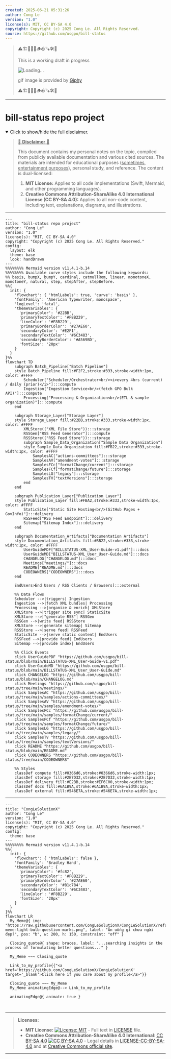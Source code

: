 ```yaml
---
created: 2025-06-21 05:31:26
author: Cong Le
version: "1.0"
license(s): MIT, CC BY-SA 4.0
copyright: Copyright (c) 2025 Cong Le. All Rights Reserved.
source: https://github.com/usgpo/bill-status
---
```



> ⚠️🏗️🚧🦺🧱🪵🪨🪚🛠️👷
> 
> This is a working draft in progress
> 
> ![Loading...](https://media2.giphy.com/media/v1.Y2lkPTc5MGI3NjExNm1ubjFmbGlnNW9jOGphdHd2azA4ZzBpaDd5bDRkODlvNnh1a29xdCZlcD12MV9pbnRlcm5hbF9naWZfYnlfaWQmY3Q9Zw/g5RsOpLxcPEpa/giphy.gif)
>
> gif image is provided by [Giphy](https://giphy.com)
> 
> ⚠️🏗️🚧🦺🧱🪵🪨🪚🛠️👷


----




# bill-status repo project
<details open>
<summary>Click to show/hide the full disclaimer.</summary>
   
> <ins>📢 **Disclaimer** 🚨</ins>
>
> This document contains my personal notes on the topic,
> compiled from publicly available documentation and various cited sources.
> The materials are intended for educational purposes (<ins>sometimes, entertainment purposes</ins>), personal study, and reference.
> The content is dual-licensed:
> 1. **MIT License:** Applies to all code implementations (Swift, Mermaid, and other programming languages).
> 2. **Creative Commons Attribution-ShareAlike 4.0 International License (CC BY-SA 4.0):** Applies to all non-code content, including text, explanations, diagrams, and illustrations.

</details>


----

```mermaid
---
title: "bill-status repo project"
author: "Cong Le"
version: "1.0"
license(s): "MIT, CC BY-SA 4.0"
copyright: "Copyright (c) 2025 Cong Le. All Rights Reserved."
config:
  layout: elk
  theme: base
  look: handDrawn
---
%%%%%%%% Mermaid version v11.4.1-b.14
%%%%%%%% Available curve styles include the following keywords:
%% basis, bumpX, bumpY, cardinal, catmullRom, linear, monotoneX, monotoneY, natural, step, stepAfter, stepBefore.
%%{
  init: {
    'flowchart': { 'htmlLabels': true, 'curve': 'basis' },
    'fontFamily': 'American Typewriter, monospace',
    'logLevel': 'fatal',
    'themeVariables': {
      'primaryColor': '#22BB',
      'primaryTextColor': '#F8B229',
      'lineColor': '#F8B229',
      'primaryBorderColor': '#27AE60',
      'secondaryColor': '#E2F1',
      'secondaryTextColor': '#6C3483',
      'secondaryBorderColor': '#A569BD',
      'fontSize': '20px'
    }
  }
}%%
flowchart TD
    subgraph Batch_Pipeline["Batch Pipeline"]
    style Batch_Pipeline fill:#F2F2,stroke:#333,stroke-width:1px, color: #FFFF
        Scheduler["Scheduler/Orchestrator<br/><i>every 4hrs (current) / daily (prior)</i>"]:::compute
        Ingestion["Ingestion Service<br/>(fetch GPO Bulk API)"]:::compute
        Processing["Processing & Organization<br/>(ETL & sample organization)"]:::compute
    end

    subgraph Storage_Layer["Storage Layer"]
    style Storage_Layer fill:#22BB,stroke:#333,stroke-width:1px, color: #FFFF
        XMLStore(("XML File Store")):::storage
        RSSGen["RSS Feed Generator"]:::compute
        RSSStore(("RSS Feed Store")):::storage
        subgraph Sample_Data_Organization["Sample Data Organization"]
        style Sample_Data_Organization fill:#FB22,stroke:#333,stroke-width:1px, color: #FFFF
            SamplesAC["actions-committees"]:::storage
            SamplesAV["amendment-votes"]:::storage
            SamplesFCc["formatChange/current"]:::storage
            SamplesFCf["formatChange/future"]:::storage
            SamplesLG["legacy"]:::storage
            SamplesTV["textVersions"]:::storage
        end
    end

    subgraph Publication_Layer["Publication Layer"]
    style Publication_Layer fill:#FBA2,stroke:#333,stroke-width:1px, color: #FFFF
        StaticSite["Static Site Hosting<br/>(GitHub Pages + GovInfo)"]:::delivery
        RSSFeed["RSS Feed Endpoint"]:::delivery
        Sitemap["Sitemap Index"]:::delivery
    end

    subgraph Documentation_Artifacts["Documentation Artifacts"]
    style Documentation_Artifacts fill:#BB22,stroke:#333,stroke-width:1px, color: #FFFF
        UserGuidePDF["BILLSTATUS-XML_User-Guide-v1.pdf"]:::docs
        UserGuideMD["BILLSTATUS-XML_User_User-Guide.md"]:::docs
        CHANGELOG["CHANGELOG.md"]:::docs
        Meetings["meetings/"]:::docs
        README["README.md"]:::docs
        CODEOWNERS["CODEOWNERS"]:::docs
    end

    EndUsers>End Users / RSS Clients / Browsers]:::external

    %% Data Flows
    Scheduler -->|triggers| Ingestion
    Ingestion -->|fetch XML bundles| Processing
    Processing -->|organize & enrich| XMLStore
    XMLStore -->|trigger site sync| StaticSite
    XMLStore -->|"generate RSS"| RSSGen
    RSSGen -->|write feed| RSSStore
    XMLStore -->|generate sitemap| Sitemap
    RSSStore -->|serve feed| RSSFeed
    StaticSite -->|serve static content| EndUsers
    RSSFeed -->|provide feed| EndUsers
    Sitemap -->|provide index| EndUsers

    %% Click Events
    click UserGuidePDF "https://github.com/usgpo/bill-status/blob/main/BILLSTATUS-XML_User-Guide-v1.pdf"
    click UserGuideMD "https://github.com/usgpo/bill-status/blob/main/BILLSTATUS-XML_User_User-Guide.md"
    click CHANGELOG "https://github.com/usgpo/bill-status/blob/main/CHANGELOG.md"
    click Meetings "https://github.com/usgpo/bill-status/tree/main/meetings/"
    click SamplesAC "https://github.com/usgpo/bill-status/tree/main/samples/actions-committees/"
    click SamplesAV "https://github.com/usgpo/bill-status/tree/main/samples/amendment-votes/"
    click SamplesFCc "https://github.com/usgpo/bill-status/tree/main/samples/formatChange/current/"
    click SamplesFCf "https://github.com/usgpo/bill-status/tree/main/samples/formatChange/future/"
    click SamplesLG "https://github.com/usgpo/bill-status/tree/main/samples/legacy/"
    click SamplesTV "https://github.com/usgpo/bill-status/tree/main/samples/textVersions/"
    click README "https://github.com/usgpo/bill-status/blob/main/README.md"
    click CODEOWNERS "https://github.com/usgpo/bill-status/tree/main/CODEOWNERS"

    %% Styles
    classDef compute fill:#0366d6,stroke:#0366d6,stroke-width:1px;
    classDef storage fill:#2E7D32,stroke:#2E7D32,stroke-width:1px;
    classDef delivery fill:#E2BB,stroke:#EF6C00,stroke-width:1px;
    classDef docs fill:#6A1B9A,stroke:#6A1B9A,stroke-width:1px;
    classDef external fill:#546E7A,stroke:#546E7A,stroke-width:1px;

```

------

<!-- 
```mermaid
%% Current Mermaid version
info
```  -->


```mermaid
---
title: "CongLeSolutionX"
author: "Cong Le"
version: "1.0"
license(s): "MIT, CC BY-SA 4.0"
copyright: "Copyright (c) 2025 Cong Le. All Rights Reserved."
config:
  theme: base
---
%%%%%%%% Mermaid version v11.4.1-b.14
%%{
  init: {
    'flowchart': { 'htmlLabels': false },
    'fontFamily': 'Bradley Hand',
    'themeVariables': {
      'primaryColor': '#fc82',
      'primaryTextColor': '#F8B229',
      'primaryBorderColor': '#27AE60',
      'secondaryColor': '#81c784',
      'secondaryTextColor': '#6C3483',
      'lineColor': '#F8B229',
      'fontSize': '20px'
    }
  }
}%%
flowchart LR
  My_Meme@{ img: "https://raw.githubusercontent.com/CongLeSolutionX/CongLeSolutionX/refs/heads/main/assets/images/My-meme-light-bulb-question-marks.png", label: "Ăn uống gì chưa ngừi đẹp?", pos: "b", w: 200, h: 150, constraint: "off" }

  Closing_quote@{ shape: braces, label: "...searching insights in the process of formulating better questions..." }
    
  My_Meme ~~~ Closing_quote
    
  Link_to_my_profile{{"<a href='https://github.com/CongLeSolutionX/CongLeSolutionX' target='_blank'>Click here if you care about my profile</a>"}}

  Closing_quote ~~~ My_Meme
  My_Meme animatingEdge@--> Link_to_my_profile
  
  animatingEdge@{ animate: true }



```

---
>**Licenses:**
>
>- **MIT License:**  [![License: MIT](https://img.shields.io/badge/License-MIT-yellow.svg)](LICENSE) - Full text in [LICENSE](LICENSE) file.
>- **Creative Commons Attribution-ShareAlike 4.0 International**: [CC BY-SA 4.0](https://creativecommons.org/licenses/by-sa/4.0/) [![CC BY-SA 4.0](https://licensebuttons.net/l/by-sa/4.0/88x31.png)](https://creativecommons.org/licenses/by-sa/4.0/) - Legal details in [LICENSE-CC-BY-SA-4.0](THE_PAST/LICENSE-CC-BY-SA-4.0) and at [Creative Commons official site](https://creativecommons.org/licenses/by-sa/4.0/).
>
---

